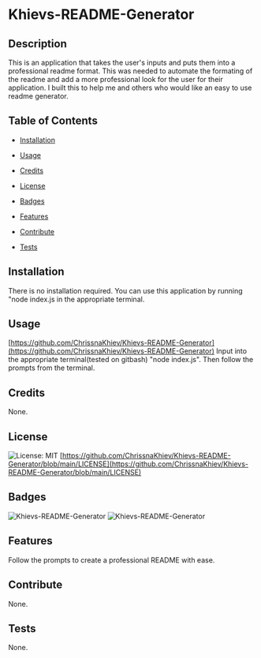 # Khievs-README-Generator  
  ## Description
  This is an application that takes the user's inputs and puts them into a professional readme format. This was needed to automate the formating of the readme and add a more professional look for the user for their application. I built this to help me and others who would like an easy to use readme generator.
  ## Table of Contents
  - [Installation](#installation)

  - [Usage](#usage)

  - [Credits](#credits)

  - [License](#license)

  - [Badges](#badges)

  - [Features](#features)

  - [Contribute](#contribute)

  - [Tests](#tests)

  ## Installation
  There is no installation required. You can use this application by running "node index.js in the appropriate terminal.
  ## Usage
  [https://github.com/ChrissnaKhiev/Khievs-README-Generator](https://github.com/ChrissnaKhiev/Khievs-README-Generator)
  Input into the appropriate terminal(tested on gitbash) "node index.js". Then follow the prompts from the terminal.
  ## Credits
  None.
  ## License
  ![License: MIT](https://img.shields.io/github/license/ChrissnaKhiev/Khievs-README-Generator)  [https://github.com/ChrissnaKhiev/Khievs-README-Generator/blob/main/LICENSE](https://github.com/ChrissnaKhiev/Khievs-README-Generator/blob/main/LICENSE)
  ## Badges
  ![Khievs-README-Generator](https://img.shields.io/github/languages/count/ChrissnaKhiev/Khievs-README-Generator?style=plastic)
  ![Khievs-README-Generator](https://img.shields.io/github/languages/top/ChrissnaKhiev/Khievs-README-Generator?style=plastic)
  ## Features
  Follow the prompts to create a professional README with ease.
  ## Contribute
  None.
  ## Tests
  None.
